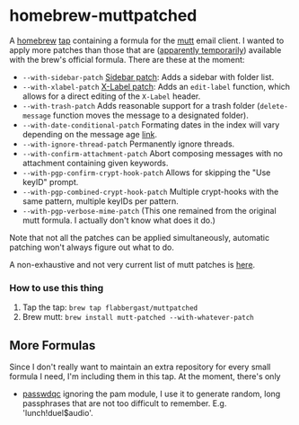 homebrew-muttpatched
====================

A [homebrew](http://brew.sh) [tap](https://github.com/Homebrew/homebrew/wiki/brew-tap) containing a formula for the [mutt](http://mutt.org) email client. I wanted to apply more patches than those that are ([apparently temporarily](https://github.com/Homebrew/homebrew/pull/23662)) available with the brew's official formula. There are these at the moment:
  
  * `--with-sidebar-patch` [Sidebar patch](https://github.com/nedos/mutt-sidebar-patch): Adds a sidebar with folder list.
  * `--with-xlabel-patch` [X-Label patch](https://github.com/gi1242/mutt): Adds an `edit-label` function, which allows for a direct editing of the `X-Label` header.
  * `--with-trash-patch` Adds reasonable support for a trash folder (`delete-message` function moves the message to a designated folder).
  * `--with-date-conditional-patch` Formating dates in the index will vary depending on the message age [link](http://www.schrab.com/aaron/mutt/).
  * `--with-ignore-thread-patch` Permanently ignore threads.
  * `--with-confirm-attachment-patch` Abort composing messages with no attachment containing given keywords.
  * `--with-pgp-confirm-crypt-hook-patch` Allows for skipping the "Use keyID" prompt.
  * `--with-pgp-combined-crypt-hook-patch` Multiple crypt-hooks with the same pattern, multiple keyIDs per pattern.
  * `--with-pgp-verbose-mime-patch` (This one remained from the original mutt formula. I actually don't know what does it do.)

Note that not all the patches can be applied simultaneously, automatic patching won't always figure out what to do.

A non-exhaustive and not very current list of mutt patches is [here](http://dev.mutt.org/trac/wiki/PatchList).

### How to use this thing

  1. Tap the tap: `brew tap flabbergast/muttpatched`
  2. Brew mutt: `brew install mutt-patched --with-whatever-patch`

## More Formulas

Since I don't really want to maintain an extra repository for every
small formula I need, I'm including them in this tap. At the moment,
there's only

  *  [passwdqc](http://www.openwall.com/passwdqc/) ignoring the pam
     module, I use it to generate random, long passphrases that are not
     too difficult to remember. E.g. 'lunch!duel$audio'.

